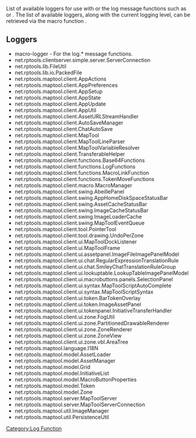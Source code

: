List of available loggers for use with or the log message functions such as or . The list of available loggers, along with the current logging level, can be retrieved via the macro function .

Loggers
-------

-   macro-logger - For the log.\* message functions.
-   net.rptools.clientserver.simple.server.ServerConnection
-   net.rptools.lib.FileUtil
-   net.rptools.lib.io.PackedFile
-   net.rptools.maptool.client.AppActions
-   net.rptools.maptool.client.AppPreferences
-   net.rptools.maptool.client.AppSetup
-   net.rptools.maptool.client.AppState
-   net.rptools.maptool.client.AppUpdate
-   net.rptools.maptool.client.AppUtil
-   net.rptools.maptool.client.AssetURLStreamHandler
-   net.rptools.maptool.client.AutoSaveManager
-   net.rptools.maptool.client.ChatAutoSave
-   net.rptools.maptool.client.MapTool
-   net.rptools.maptool.client.MapToolLineParser
-   net.rptools.maptool.client.MapToolVariableResolver
-   net.rptools.maptool.client.TransferableHelper
-   net.rptools.maptool.client.functions.Base64Functions
-   net.rptools.maptool.client.functions.LogFunctions
-   net.rptools.maptool.client.functions.MacroLinkFunction
-   net.rptools.maptool.client.functions.TokenMoveFunctions
-   net.rptools.maptool.client.macro.MacroManager
-   net.rptools.maptool.client.swing.AbeillePanel
-   net.rptools.maptool.client.swing.AppHomeDiskSpaceStatusBar
-   net.rptools.maptool.client.swing.AssetCacheStatusBar
-   net.rptools.maptool.client.swing.ImageCacheStatusBar
-   net.rptools.maptool.client.swing.ImageLoaderCache
-   net.rptools.maptool.client.swing.MapToolEventQueue
-   net.rptools.maptool.client.tool.PointerTool
-   net.rptools.maptool.client.tool.drawing.UndoPerZone
-   net.rptools.maptool.client.ui.MapToolDockListener
-   net.rptools.maptool.client.ui.MapToolFrame
-   net.rptools.maptool.client.ui.assetpanel.ImageFileImagePanelModel
-   net.rptools.maptool.client.ui.chat.RegularExpressionTranslationRule
-   net.rptools.maptool.client.ui.chat.SmileyChatTranslationRuleGroup
-   net.rptools.maptool.client.ui.lookuptable.LookupTableImagePanelModel
-   net.rptools.maptool.client.ui.macrobuttons.panels.SelectionPanel
-   net.rptools.maptool.client.ui.syntax.MapToolScriptAutoComplete
-   net.rptools.maptool.client.ui.syntax.MapToolScriptSyntax
-   net.rptools.maptool.client.ui.token.BarTokenOverlay
-   net.rptools.maptool.client.ui.token.ImageAssetPanel
-   net.rptools.maptool.client.ui.tokenpanel.InitiativeTransferHandler
-   net.rptools.maptool.client.ui.zone.FogUtil
-   net.rptools.maptool.client.ui.zone.PartitionedDrawableRenderer
-   net.rptools.maptool.client.ui.zone.ZoneRenderer
-   net.rptools.maptool.client.ui.zone.ZoneView
-   net.rptools.maptool.client.ui.zone.vbl.AreaTree
-   net.rptools.maptool.language.I18N
-   net.rptools.maptool.model.AssetLoader
-   net.rptools.maptool.model.AssetManager
-   net.rptools.maptool.model.Grid
-   net.rptools.maptool.model.InitiativeList
-   net.rptools.maptool.model.MacroButtonProperties
-   net.rptools.maptool.model.Token
-   net.rptools.maptool.model.Zone
-   net.rptools.maptool.server.MapToolServer
-   net.rptools.maptool.server.MapToolServerConnection
-   net.rptools.maptool.util.ImageManager
-   net.rptools.maptool.util.PersistenceUtil

[Category:Log Function](Category:Log_Function "wikilink")